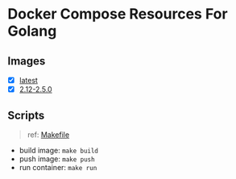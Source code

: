 # Docker Compose Resources For Golang

## Images

- [x] [latest](./latest/Dockerfile)
- [x] [2.12-2.5.0](./2.12-2.5.0/Dockerfile)

## Scripts

>ref: [Makefile](./Makefile)

- build image: `make build`
- push image: `make push`
- run container: `make run`
